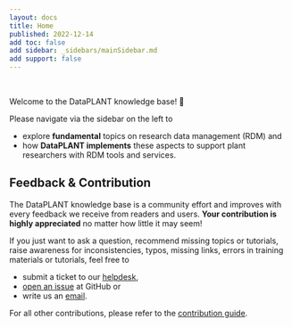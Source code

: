 ```yaml
---
layout: docs
title: Home
published: 2022-12-14
add toc: false
add sidebar: _sidebars/mainSidebar.md
add support: false
---
```


<br>

Welcome to the DataPLANT knowledge base! 👋

Please navigate via the sidebar on the left to

- explore **fundamental** topics on research data management (RDM) and
- how **DataPLANT implements** these aspects to support plant researchers with RDM tools and services.

## Feedback & Contribution

The DataPLANT knowledge base is a community effort and improves with every feedback we receive from readers and users.
**Your contribution is highly appreciated** no matter how little it may seem!

If you just want to ask a question, recommend missing topics or tutorials, raise awareness for inconsistencies, typos, missing links, errors in training materials or tutorials, feel free to

- submit a ticket to our [helpdesk](https://helpdesk.nfdi4plants.org/?topic=ResearchDataManagement_Teaching),
- [open an issue](https://github.com/nfdi4plants/nfdi4plants.knowledgebase/issues/new/) at GitHub or
- write us an <a href="javascript:location='mailto:\u0069\u006e\u0066\u006f\u0040\u006e\u0066\u0064\u0069\u0034\u0070\u006c\u0061\u006e\u0074\u0073\u002e\u006f\u0072\u0067';void 0">email</a>.

For all other contributions, please refer to the [contribution guide][kb-ContributionGuide].


<!-- Links to DataPLANT knowledge base (kb-) -->

<!-- kb-Fundamentals -->

[kb-ContributionGuide]: <https://nfdi4plants.org/nfdi4plants.knowledgebase/docs/CONTRIBUTING.html>